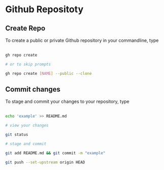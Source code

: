 # Github Repositoty

## Create Repo

To create a public or private Github repository in your commandline, type
<br></br>

```bash
gh repo create

# or to skip prompts

gh repo create [NAME] --public --clone
```
## Commit changes
To stage and commit your changes to your repository, type
<br></br>

```bash
echo 'example' >> README.md

# view your changes

git status

# stage and commit

git add README.md && git commit -m "example"

git push --set-upstream origin HEAD
```